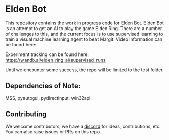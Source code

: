 # Elden Bot

This repository contains the work in progress code for Elden Bot. Elden Bot is an attempt to get an AI to play the game Elden Ring. There are a number of challenges to this, and the current focus is to use supervised learning to train a visual machine learning agent to beat Margit. Video information can be found here: 

Experiment tracking can be found here: https://wandb.ai/elden_ring_ai/supervised_runs

Until we encounter some success, the repo will be limited to the test folder. 

## Dependencies of Note:

MSS, pyautogui, pydirectinput, win32api

## Contributing

We welcome contributors, we have a [discord](https://discord.gg/P7vZdbgn6R) for ideas, contributions, etc. You can also raise issues or PRs on this repo. 
